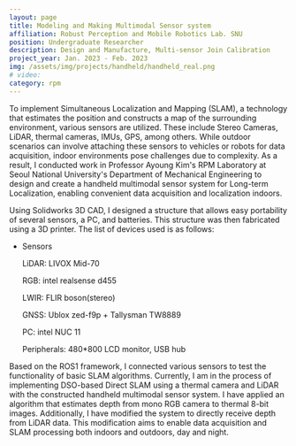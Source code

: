 ```yaml
---
layout: page
title: Modeling and Making Multimodal Sensor system
affiliation: Robust Perception and Mobile Robotics Lab. SNU
position: Undergraduate Researcher
description: Design and Manufacture, Multi-sensor Join Calibration
project_year: Jan. 2023 - Feb. 2023
img: /assets/img/projects/handheld/handheld_real.png
# video: 
category: rpm
---
```


To implement Simultaneous Localization and Mapping (SLAM), a technology that estimates the position and constructs a map of the surrounding environment, various sensors are utilized. These include Stereo Cameras, LiDAR, thermal cameras, IMUs, GPS, among others. While outdoor scenarios can involve attaching these sensors to vehicles or robots for data acquisition, indoor environments pose challenges due to complexity. As a result, I conducted work in Professor Ayoung Kim's RPM Laboratory at Seoul National University's Department of Mechanical Engineering to design and create a handheld multimodal sensor system for Long-term Localization, enabling convenient data acquisition and localization indoors.

Using Solidworks 3D CAD, I designed a structure that allows easy portability of several sensors, a PC, and batteries. This structure was then fabricated using a 3D printer. The list of devices used is as follows:

- Sensors
    
    LiDAR: LIVOX Mid-70
    
    RGB: intel realsense d455
    
    LWIR: FLIR boson(stereo)
    
    GNSS: Ublox zed-f9p + Tallysman TW8889
    
    PC: intel NUC 11
    
    Peripherals: 480*800 LCD monitor, USB hub
    

Based on the ROS1 framework, I connected various sensors to test the functionality of basic SLAM algorithms. Currently, I am in the process of implementing DSO-based Direct SLAM using a thermal camera and LiDAR with the constructed handheld multimodal sensor system. I have applied an algorithm that estimates depth from mono RGB camera to thermal 8-bit images. Additionally, I have modified the system to directly receive depth from LiDAR data. This modification aims to enable data acquisition and SLAM processing both indoors and outdoors, day and night.

<div class="figure">
    <img class="one" src="{{ site.baseurl }}/assets/img/projects/handheld/handheld_cad.png" alt="" title="cad"/>
    <img class="one" src="{{ site.baseurl }}/assets/img/projects/handheld/handheld_real.png" alt="" title="real"/>
</div>

<div class="figure">
    <img class="two" src="{{ site.baseurl }}/assets/img/projects/handheld/handheld_demo.mp4" alt="" title="demo"/>
</div>